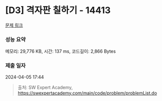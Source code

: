 # [D3] 격자판 칠하기 - 14413 

[문제 링크](https://swexpertacademy.com/main/code/problem/problemDetail.do?contestProbId=AYEXgKnKKg0DFARx) 

### 성능 요약

메모리: 29,776 KB, 시간: 137 ms, 코드길이: 2,866 Bytes

### 제출 일자

2024-04-05 17:44



> 출처: SW Expert Academy, https://swexpertacademy.com/main/code/problem/problemList.do